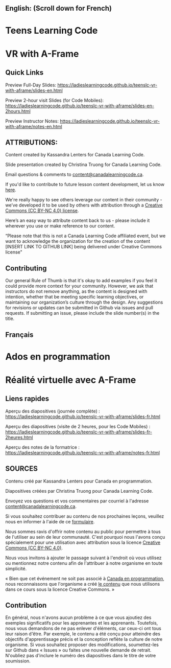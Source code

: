 ## English: (Scroll down for French)

# Teens Learning Code
# VR with A-Frame

## Quick Links

Preview Full-Day Slides: https://ladieslearningcode.github.io/teenslc-vr-with-aframe/slides-en.html

Preview 2-hour visit Slides (for Code Mobiles): https://ladieslearningcode.github.io/teenslc-vr-with-aframe/slides-en-2hours.html

Preview Instructor Notes: https://ladieslearningcode.github.io/teenslc-vr-with-aframe/notes-en.html


## ATTRIBUTIONS:

Content created by Kassandra Lenters for Canada Learning Code.

Slide presentation created by Christina Truong for Canada Learning Code.

Email questions & comments to [content@canadalearningcode.ca](mailto:content@canadalearningcode.ca).

If you'd like to contribute to future lesson content development, let us know [here](https://docs.google.com/forms/d/e/1FAIpQLSfJ8NSMKVAmzpdn3EAymxCbDDz3XZPxyDdmtQ87GECuvXzzDQ/viewform).

We're really happy to see others leverage our content in their community - we’ve developed it to be used by others with attribution through a [Creative Commons (CC BY-NC 4.0) license](https://creativecommons.org/licenses/by-nc/4.0/).

Here’s an easy way to attribute content back to us - please include it wherever you use or make reference to our content.

“Please note that this is not a Canada Learning Code affiliated event, but we want to acknowledge the organization for the creation of the content [INSERT LINK TO GITHUB LINK] being delivered under Creative Commons license"

## Contributing

Our general Rule of Thumb is that it's okay to add examples if you feel it could provide more context for your community. However, we ask that instructors do not remove anything, as the content is designed with intention, whether that be meeting specific learning objectives, or maintaining our organization’s culture through the design.  Any suggestions for revisions or updates can be submitted in Github via issues and pull requests. If submitting an issue, please include the slide number(s) in the title.

## Français

# Ados en programmation
# Réalité virtuelle avec A-Frame

## Liens rapides

Aperçu des diapositives (journée complète) : https://ladieslearningcode.github.io/teenslc-vr-with-aframe/slides-fr.html

Aperçu des diapositives (visite de 2 heures, pour les Code Mobiles) : https://ladieslearningcode.github.io/teenslc-vr-with-aframe/slides-fr-2heures.html

Aperçu des notes de la formatrice : https://ladieslearningcode.github.io/teenslc-vr-with-aframe/notes-fr.html


## SOURCES

Contenu créé par Kassandra Lenters pour Canada en programmation.

Diapositives créées par Christina Truong pour Canada Learning Code.

Envoyez vos questions et vos commentaires par courriel à l'adresse [content@canadalearningcode.ca](mailto:content@canadalearningcode.ca).

Si vous souhaitez contribuer au contenu de nos prochaines leçons, veuillez nous en informer à l'aide de ce [formulaire](https://docs.google.com/forms/d/e/1FAIpQLSfJ8NSMKVAmzpdn3EAymxCbDDz3XZPxyDdmtQ87GECuvXzzDQ/viewform).

Nous sommes ravis d'offrir notre contenu au public pour permettre à tous de l'utiliser au sein de leur communauté. C'est pourquoi nous l'avons conçu spécialement pour une utilisation avec attribution sous la licence [Creative Commons (CC BY-NC 4.0)](https://creativecommons.org/licenses/by-nc/4.0/deed.fr).

Nous vous invitons à ajouter le passage suivant à l'endroit où vous utilisez ou mentionnez notre contenu afin de l'attribuer à notre organisme en toute simplicité.

« Bien que cet événement ne soit pas associé à [Canada en programmation](http://canadalearningcode.ca/fr), nous reconnaissons que l'organisme a créé [le contenu](https://github.com/ladieslearningcode) que nous utilisons dans ce cours sous la licence Creative Commons. »

##  Contribution

En général, nous n'avons aucun problème à ce que vous ajoutiez des exemples significatifs pour les apprenantes et les apprenants. Toutefois, nous vous demandons de ne pas enlever d'éléments, car ceux-ci ont tous leur raison d'être. Par exemple, le contenu a été conçu pour atteindre des objectifs d'apprentissage précis et la conception reflète la culture de notre organisme. Si vous souhaitez proposer des modifications, soumettez-les sur Github dans « Issues » ou faites une nouvelle demande de retrait. N'oubliez pas d'inclure le numéro des diapositives dans le titre de votre soumission.
